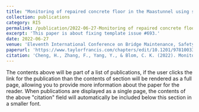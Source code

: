 ```yaml
---
title: "Monitoring of repaired concrete floor in the Maastunnel using smart aggregates"
collection: publications
category: RI5
permalink: /publication/2022-06-27-Monitoring of repaired concrete floor in the Maastunnel using smart aggregates
excerpt: 'This paper is about fixing template issue #693.'
date: 2022-06-27
venue: 'Eleventh International Conference on Bridge Maintenance, Safety and Management'
paperurl: 'https://www.taylorfrancis.com/chapters/edit/10.1201/9781003322641-57/monitoring-repaired-concrete-floor-maastunnel-using-smart-aggregates-hao-cheng-fengqiao-zhang-yuguang-yang-kees-blom'
citation: 'Cheng, H., Zhang, F., Yang, Y., & Blom, C. K. (2022). Monitoring of repaired concrete floor in the Maastunnel using smart aggregates. In Bridge Safety, Maintenance, Management, Life-Cycle, Resilience and Sustainability (pp. 493-500). CRC Press.'
---
```


The contents above will be part of a list of publications, if the user clicks the link for the publication than the contents of section will be rendered as a full page, allowing you to provide more information about the paper for the reader. When publications are displayed as a single page, the contents of the above "citation" field will automatically be included below this section in a smaller font.
